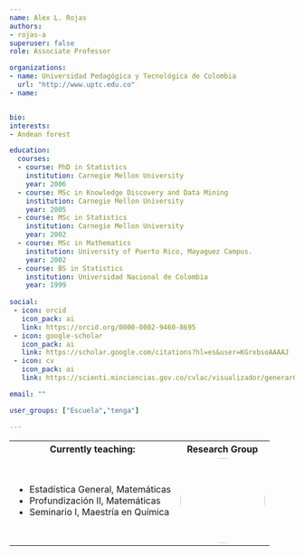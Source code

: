 ```yaml
---
name: Alex L. Rojas
authors:
- rojas-a
superuser: false
role: Associate Professor

organizations:
- name: Universidad Pedagógica y Tecnológica de Colombia
  url: "http://www.uptc.edu.co"
- name: 


bio:
interests:
- Andean forest

education:
  courses:
  - course: PhD in Statistics
    institution: Carnegie Mellon University
    year: 2006
  - course: MSc in Knowledge Discovery and Data Mining
    institution: Carnegie Mellon University
    year: 2005
  - course: MSc in Statistics
    institution: Carnegie Mellon University
    year: 2002
  - course: MSc in Mathematics
    institution: University of Puerto Rico, Mayaguez Campus.
    year: 2002
  - course: BS in Statistics
    institution: Universidad Nacional de Colombia
    year: 1999
    
social:
 - icon: orcid
   icon_pack: ai
   link: https://orcid.org/0000-0002-9460-8695
 - icon: google-scholar
   icon_pack: ai
   link: https://scholar.google.com/citations?hl=es&user=KGrxbsoAAAAJ
 - icon: cv
   icon_pack: ai
   link: https://scienti.minciencias.gov.co/cvlac/visualizador/generarCurriculoCv.do?cod_rh=0000100943

email: ""

user_groups: ["Escuela","tenga"]

---
```



<style>
  #circleM
  {
  border-radius:50% 50% 50% 50%;
  width:150px;
  height:150px;
  }
</style>

<table  width="80%" cellspacing="0" cellpadding="5" border=0>
  <tbody>
    <tr border=0>
      <th>Currently teaching:</th>
      <th align="center">Research Group</th>
    </tr>
    <tr border=0>
      <td><ul><li>Estadística General, Matemáticas</li><li>Profundización II, Matemáticas</li><li>Seminario I, Maestría en Química</li></ul></td>
      <td align="center"> <img src ="https://matematicas.netlify.app/project/tenga/featured.png" id="circleM"> </td>
    </tr>
  </tbody>
</table>

